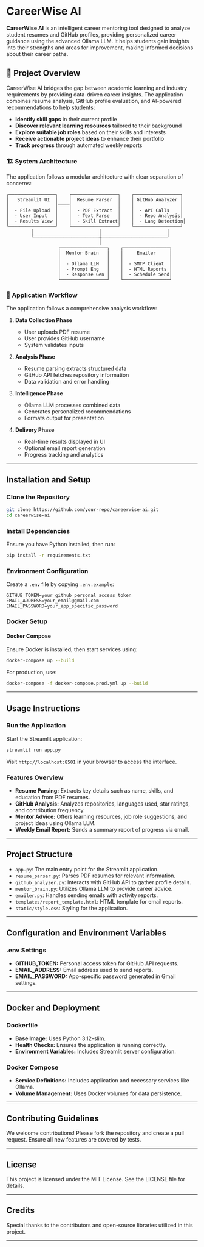# CareerWise AI

**CareerWise AI** is an intelligent career mentoring tool designed to analyze student resumes and GitHub profiles, providing personalized career guidance using the advanced Ollama LLM. It helps students gain insights into their strengths and areas for improvement, making informed decisions about their career paths.

## 🎯 Project Overview

CareerWise AI bridges the gap between academic learning and industry requirements by providing data-driven career insights. The application combines resume analysis, GitHub profile evaluation, and AI-powered recommendations to help students:

- **Identify skill gaps** in their current profile
- **Discover relevant learning resources** tailored to their background
- **Explore suitable job roles** based on their skills and interests
- **Receive actionable project ideas** to enhance their portfolio
- **Track progress** through automated weekly reports

### 🏗️ System Architecture

The application follows a modular architecture with clear separation of concerns:

```
┌─────────────────┐    ┌─────────────────┐    ┌─────────────────┐
│   Streamlit UI  │    │  Resume Parser  │    │ GitHub Analyzer │
│                 │────┤                 │    │                 │
│  - File Upload  │    │  - PDF Extract  │    │  - API Calls    │
│  - User Input   │    │  - Text Parse   │    │  - Repo Analysis│
│  - Results View │    │  - Skill Extract│    │  - Lang Detection│
└─────────────────┘    └─────────────────┘    └─────────────────┘
         │                        │                        │
         └────────────────────────┼────────────────────────┘
                                  │
                   ┌─────────────────┐    ┌─────────────────┐
                   │  Mentor Brain   │    │     Emailer     │
                   │                 │    │                 │
                   │  - Ollama LLM   │    │  - SMTP Client  │
                   │  - Prompt Eng   │    │  - HTML Reports │
                   │  - Response Gen │    │  - Schedule Send│
                   └─────────────────┘    └─────────────────┘
```

### 🔄 Application Workflow

The application follows a comprehensive analysis workflow:

1. **Data Collection Phase**
   - User uploads PDF resume
   - User provides GitHub username
   - System validates inputs

2. **Analysis Phase**
   - Resume parsing extracts structured data
   - GitHub API fetches repository information
   - Data validation and error handling

3. **Intelligence Phase**
   - Ollama LLM processes combined data
   - Generates personalized recommendations
   - Formats output for presentation

4. **Delivery Phase**
   - Real-time results displayed in UI
   - Optional email report generation
   - Progress tracking and analytics

---

## Installation and Setup

### Clone the Repository

```bash
git clone https://github.com/your-repo/careerwise-ai.git
cd careerwise-ai
```

### Install Dependencies

Ensure you have Python installed, then run:

```bash
pip install -r requirements.txt
```

### Environment Configuration

Create a `.env` file by copying `.env.example`:

```
GITHUB_TOKEN=your_github_personal_access_token
EMAIL_ADDRESS=your_email@gmail.com
EMAIL_PASSWORD=your_app_specific_password
```

### Docker Setup

#### Docker Compose
Ensure Docker is installed, then start services using:

```bash
docker-compose up --build
```

For production, use:

```bash
docker-compose -f docker-compose.prod.yml up --build
```

---

## Usage Instructions

### Run the Application

Start the Streamlit application:

```bash
streamlit run app.py
```

Visit `http://localhost:8501` in your browser to access the interface.

### Features Overview

- **Resume Parsing:** Extracts key details such as name, skills, and education from PDF resumes.
- **GitHub Analysis:** Analyzes repositories, languages used, star ratings, and contribution frequency.
- **Mentor Advice:** Offers learning resources, job role suggestions, and project ideas using Ollama LLM.
- **Weekly Email Report:** Sends a summary report of progress via email.

---

## Project Structure

- `app.py`: The main entry point for the Streamlit application.
- `resume_parser.py`: Parses PDF resumes for relevant information.
- `github_analyzer.py`: Interacts with GitHub API to gather profile details.
- `mentor_brain.py`: Utilizes Ollama LLM to provide career advice.
- `emailer.py`: Handles sending emails with activity reports.
- `templates/report_template.html`: HTML template for email reports.
- `static/style.css`: Styling for the application.

---

## Configuration and Environment Variables

### .env Settings

- **GITHUB_TOKEN:** Personal access token for GitHub API requests.
- **EMAIL_ADDRESS:** Email address used to send reports.
- **EMAIL_PASSWORD:** App-specific password generated in Gmail settings.

---

## Docker and Deployment

### Dockerfile

- **Base Image:** Uses Python 3.12-slim.
- **Health Checks:** Ensures the application is running correctly.
- **Environment Variables:** Includes Streamlit server configuration.

### Docker Compose

- **Service Definitions:** Includes application and necessary services like Ollama.
- **Volume Management:** Uses Docker volumes for data persistence.

---

## Contributing Guidelines

We welcome contributions! Please fork the repository and create a pull request. Ensure all new features are covered by tests.

---

## License

This project is licensed under the MIT License. See the LICENSE file for details.

---

## Credits

Special thanks to the contributors and open-source libraries utilized in this project.

---
 

